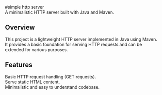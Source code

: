#simple http server  
A minimalistic HTTP server built with Java and Maven.  
## Overview  
This project is a lightweight HTTP server implemented in Java using Maven. It provides a basic foundation for serving HTTP requests and can be extended for various purposes.  

## Features  
Basic HTTP request handling (GET requests).  
Serve static HTML content.  
Minimalistic and easy to understand codebase.  

